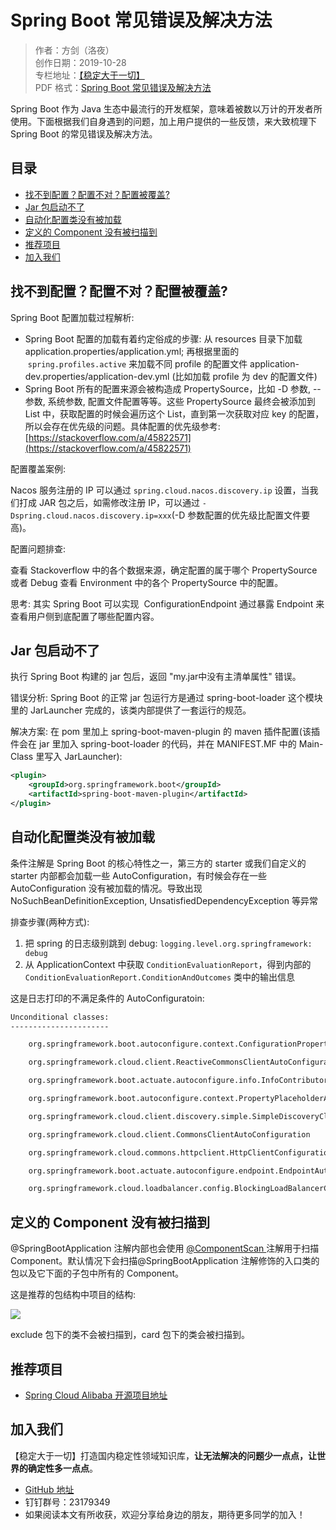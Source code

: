 # Spring Boot 常见错误及解决方法

> 作者：方剑（洛夜）     
> 创作日期：2019-10-28  
> 专栏地址：[【稳定大于一切】](https://github.com/StabilityMan/StabilityGuide)  
> PDF 格式：[Spring Boot 常见错误及解决方法](https://github.com/StabilityMan/StabilityGuide/blob/master/docs/diagnosis/jvm/microservice/pdf/SpringBoot常见错误及解决方法.pdf)

Spring Boot 作为 Java 生态中最流行的开发框架，意味着被数以万计的开发者所使用。下面根据我们自身遇到的问题，加上用户提供的一些反馈，来大致梳理下 Spring Boot 的常见错误及解决方法。

## 目录
- [找不到配置？配置不对？配置被覆盖?](#找不到配置配置不对配置被覆盖)
- [Jar 包启动不了](#jar-包启动不了)
- [自动化配置类没有被加载](#自动化配置类没有被加载)
- [定义的 Component 没有被扫描到](#定义的-component-没有被扫描到)
- [推荐项目](#推荐项目)
- [加入我们](#加入我们)


## 找不到配置？配置不对？配置被覆盖?

Spring Boot 配置加载过程解析:

- Spring Boot 配置的加载有着约定俗成的步骤: 从 resources 目录下加载 application.properties/application.yml; 再根据里面的  `spring.profiles.active` 来加载不同 profile 的配置文件 application-dev.properties/application-dev.yml (比如加载 profile 为 dev 的配置文件)
- Spring Boot 所有的配置来源会被构造成 PropertySource，比如 -D 参数, -- 参数, 系统参数, 配置文件配置等等。这些 PropertySource 最终会被添加到 List 中，获取配置的时候会遍历这个 List，直到第一次获取对应 key 的配置，所以会存在优先级的问题。具体配置的优先级参考: [https://stackoverflow.com/a/45822571](https://stackoverflow.com/a/45822571)

配置覆盖案例:

Nacos 服务注册的 IP 可以通过 `spring.cloud.nacos.discovery.ip` 设置，当我们打成 JAR 包之后，如需修改注册 IP，可以通过 `-Dspring.cloud.nacos.discovery.ip=xxx`(-D 参数配置的优先级比配置文件要高)。

配置问题排查:

查看 Stackoverflow 中的各个数据来源，确定配置的属于哪个 PropertySource 或者 Debug 查看 Environment 中的各个 PropertySource 中的配置。

思考: 其实 Spring Boot 可以实现  ConfigurationEndpoint 通过暴露 Endpoint 来查看用户侧到底配置了哪些配置内容。


## Jar 包启动不了

执行 Spring Boot 构建的 jar 包后，返回 "my.jar中没有主清单属性" 错误。

错误分析: Spring Boot 的正常 jar 包运行方是通过 spring-boot-loader 这个模块里的 JarLauncher 完成的，该类内部提供了一套运行的规范。

解决方案: 在 pom 里加上 spring-boot-maven-plugin 的 maven 插件配置(该插件会在 jar 里加入 spring-boot-loader 的代码，并在 MANIFEST.MF 中的 Main-Class 里写入 JarLauncher):

```xml
<plugin>
	<groupId>org.springframework.boot</groupId>
	<artifactId>spring-boot-maven-plugin</artifactId>
</plugin>
```

## 自动化配置类没有被加载

条件注解是 Spring Boot 的核心特性之一，第三方的 starter 或我们自定义的 starter 内部都会加载一些 AutoConfiguration，有时候会存在一些 AutoConfiguration 没有被加载的情况。导致出现 NoSuchBeanDefinitionException, UnsatisfiedDependencyException 等异常

排查步骤(两种方式):

1. 把 spring 的日志级别跳到 debug: `logging.level.org.springframework: debug`
2. 从 ApplicationContext 中获取 `ConditionEvaluationReport`，得到内部的 `ConditionEvaluationReport.ConditionAndOutcomes` 类中的输出信息

这是日志打印的不满足条件的 AutoConfiguratoin:

```bash
Unconditional classes:
----------------------

    org.springframework.boot.autoconfigure.context.ConfigurationPropertiesAutoConfiguration

    org.springframework.cloud.client.ReactiveCommonsClientAutoConfiguration

    org.springframework.boot.actuate.autoconfigure.info.InfoContributorAutoConfiguration

    org.springframework.boot.autoconfigure.context.PropertyPlaceholderAutoConfiguration

    org.springframework.cloud.client.discovery.simple.SimpleDiscoveryClientAutoConfiguration

    org.springframework.cloud.client.CommonsClientAutoConfiguration

    org.springframework.cloud.commons.httpclient.HttpClientConfiguration

    org.springframework.boot.actuate.autoconfigure.endpoint.EndpointAutoConfiguration

    org.springframework.cloud.loadbalancer.config.BlockingLoadBalancerClientAutoConfiguration
```

## 定义的 Component 没有被扫描到

@SpringBootApplication 注解内部也会使用 [@ComponentScan ](/ComponentScan ) 注解用于扫描 Component。默认情况下会扫描@SpringBootApplication 注解修饰的入口类的包以及它下面的子包中所有的 Component。 

这是推荐的包结构中项目的结构:

![](https://intranetproxy.alipay.com/skylark/lark/0/2019/png/64647/1572239559904-983942e7-4e18-41cd-8c80-dfb8255c53e1.png#alt=undefined)

exclude 包下的类不会被扫描到，card 包下的类会被扫描到。


## 推荐项目
* [Spring Cloud Alibaba 开源项目地址](https://github.com/alibaba/spring-cloud-alibaba)


## 加入我们
【稳定大于一切】打造国内稳定性领域知识库，**让无法解决的问题少一点点，让世界的确定性多一点点**。

* [GitHub 地址](https://github.com/StabilityMan/StabilityGuide)
* 钉钉群号：23179349
* 如果阅读本文有所收获，欢迎分享给身边的朋友，期待更多同学的加入！
